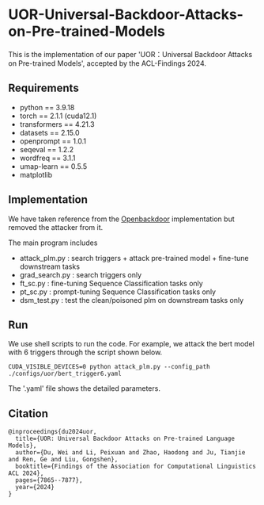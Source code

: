 # UOR-Universal-Backdoor-Attacks-on-Pre-trained-Models

This is the implementation of our paper 'UOR：Universal Backdoor Attacks on Pre-trained Models', accepted by the ACL-Findings 2024.


## Requirements
- python == 3.9.18
- torch == 2.1.1 (cuda12.1)
- transformers == 4.21.3  
- datasets == 2.15.0  
- openprompt == 1.0.1  
- seqeval == 1.2.2
- wordfreq == 3.1.1
- umap-learn == 0.5.5
- matplotlib



## Implementation
We have taken reference from the [Openbackdoor](https://github.com/thunlp/OpenBackdoor) implementation but removed the attacker from it.

The main program includes 
- attack_plm.py : search triggers + attack pre-trained model + fine-tune downstream tasks
- grad_search.py : search triggers only 
- ft_sc.py : fine-tuning Sequence Classification tasks only 
- pt_sc.py : prompt-tuning Sequence Classification tasks only 
- dsm_test.py : test the clean/poisoned plm on downstream tasks only 


## Run
We use shell scripts to run the code. For example, we attack the bert model with 6 triggers through the script shown below.
```
CUDA_VISIBLE_DEVICES=0 python attack_plm.py --config_path ./configs/uor/bert_trigger6.yaml
```
The '.yaml' file shows the detailed parameters.


## Citation
```
@inproceedings{du2024uor,
  title={UOR: Universal Backdoor Attacks on Pre-trained Language Models},
  author={Du, Wei and Li, Peixuan and Zhao, Haodong and Ju, Tianjie and Ren, Ge and Liu, Gongshen},
  booktitle={Findings of the Association for Computational Linguistics ACL 2024},
  pages={7865--7877},
  year={2024}
}
```
